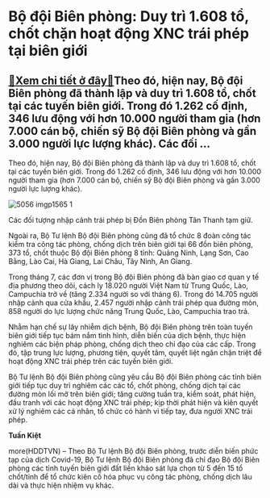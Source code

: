 Bộ đội Biên phòng: Duy trì 1.608 tổ, chốt chặn hoạt động XNC trái phép tại biên giới
====================================================================================

[:gift:Xem chi tiết ở đây:gift:](https://hddtvn.com/bo-doi-bien-phong-duy-tri-1-608-to-chot-chan-hoat-dong-xnc-trai-phep-tai-bien-gioi/)Theo đó, hiện nay, Bộ đội Biên phòng đã thành lập và duy trì 1.608 tổ, chốt tại các tuyến biên giới. Trong đó 1.262 cố định, 346 lưu động với hơn 10.000 người tham gia (hơn 7.000 cán bộ, chiến sỹ Bộ đội Biên phòng và gần 3.000 người lực lượng khác). Các đối …
-------------------------------------------------------------------------------------------------------------------------------------------------------------------------------------------------------------------------------------------------------------------


Theo đó, hiện nay, Bộ đội Biên phòng đã thành lập và duy trì 1.608 tổ, chốt tại các tuyến biên giới. Trong đó 1.262 cố định, 346 lưu động với hơn 10.000 người tham gia (hơn 7.000 cán bộ, chiến sỹ Bộ đội Biên phòng và gần 3.000 người lực lượng khác).





![5056 imgp1565 1](https://haiquanonline.com.vn/stores/news_dataimages/nubt/082020/01/15/in_article/5056_imgp1565-1.jpg?rt=20200803162112 "Bộ đội Biên phòng: Duy trì 1.608 tổ, chốt chặn hoạt động XNC trái phép tại biên giới")


Các đối tượng nhập cảnh trái phép bị Đồn Biên phòng Tân Thanh tạm giữ.



Ngoài ra, Bộ Tư lệnh Bộ đội Biên phòng cũng đã tổ chức 8 đoàn công tác kiểm tra công tác phòng, chống dịch trên biên giới tại 66 đồn biên phòng, 373 tổ, chốt thuộc Bộ đội Biên phòng 8 tỉnh: Quảng Ninh, Lạng Sơn, Cao Bằng, Lào Cai, Hà Giang, Lai Châu, Tây Ninh, An Giang.


Trong tháng 7, các đơn vị trong Bộ đội Biên phòng đã bàn giao cơ quan y tế địa phương theo dõi, cách ly 18.020 người Việt Nam từ Trung Quốc, Lào, Campuchia trở về (tăng 2.334 người so với tháng 6). Trong đó 14.705 người nhập cảnh qua cửa khẩu, 2.457 người nhập cảnh trái phép qua đường mòn, 858 người do lực lượng chức năng Trung Quốc, Lào, Campuchia trao trả.


Nhằm hạn chế sự lây nhiễm dịch bệnh, Bộ đội Biên phòng trên toàn tuyến biên giới tiếp tục bám nắm tình hình, diễn biến của dịch bệnh, thực hiện nghiêm các biện pháp phòng, chống dịch theo chỉ đạo của các cấp. Trong đó, tập trung lực lượng, phương tiện, quyết tâm, quyết liệt ngăn chặn triệt để hoạt động XNC trái phép trên các tuyến biên giới.


Bộ Tư lệnh Bộ đội Biên phòng cũng yêu cầu Bộ đội Biên phòng các tỉnh biên giới tiếp tục duy trì nghiêm các các tổ, chốt phòng, chống dịch tại các đường mòn lối mở trên biên giới; tăng cường tuần tra, kiểm soát, phát hiện, đấu tranh với các hoạt động XNC trái phép; kịp thời phát hiện và kiên quyết xử lý nghiêm các cá nhân, tổ chức có hành vi tiếp tay, đưa người XNC trái phép.




**Tuấn Kiệt**



more(HDDTVN) – Theo Bộ Tư lệnh Bộ đội Biên phòng, trước diễn biến phức tạp của dịch Covid-19, Bộ Tư lệnh Bộ đội Biên phòng đã chỉ đạo Bộ đội Biên phòng các tỉnh tuyến biên giới đất liền khảo sát lựa chọn từ 5 đến 15 tổ chốt/tỉnh để tổ chức kiên cố hóa phục vụ công tác phòng, chống dịch lâu dài và thực hiện nhiệm vụ khác.

